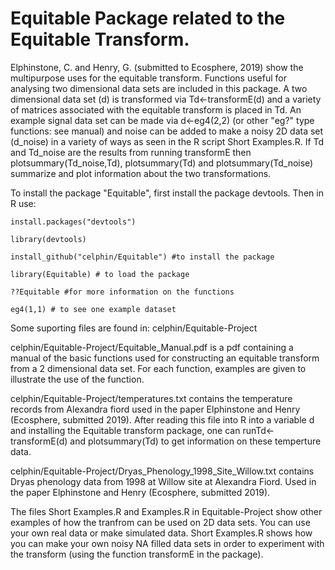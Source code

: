 # Equitable Package  related to the Equitable Transform.

Elphinstone, C. and Henry, G. (submitted to Ecosphere, 2019) show the multipurpose uses for the equitable transform. Functions useful 
for analysing two dimensional data sets are included in this package. A two dimensional data set (d) is transformed via Td<-transformE(d) 
and a variety of matrices associated with the equitable transform is placed in Td. An example signal data set can be made via d<-eg4(2,2) 
(or other "eg?" type functions: see manual) and noise can be added to make a noisy 2D data set (d_noise) in a variety of ways as seen in the 
R script Short Examples.R. If Td and Td_noise are the results from running transformE then plotsummary(Td_noise,Td), plotsummary(Td) and 
plotsummary(Td_noise) summarize and plot information about the two transformations.


To install the package "Equitable", first install the package devtools. Then in R use:

    install.packages("devtools")

    library(devtools)

    install_github("celphin/Equitable") #to install the package

    library(Equitable) # to load the package

    ??Equitable #for more information on the functions

    eg4(1,1) # to see one example dataset



Some suporting files are found in: celphin/Equitable-Project

celphin/Equitable-Project/Equitable_Manual.pdf is a pdf containing a manual of the basic functions used for constructing an equitable transform from a 2 dimensional data set. 
For each function, examples are given to illustrate the use of the function.

celphin/Equitable-Project/temperatures.txt contains the temperature records from Alexandra fiord used in the paper Elphinstone and Henry (Ecosphere, submitted 2019). 
After reading this file into R into a variable d and installing the Equitable transform package,  one can runTd<-transformE(d) and plotsummary(Td) 
to get information on these temperture data.

celphin/Equitable-Project/Dryas_Phenology_1998_Site_Willow.txt contains Dryas phenology data from 1998 at Willow site at Alexandra Fiord. Used in the paper Elphinstone and Henry (Ecosphere, submitted 2019). 

The files Short Examples.R and Examples.R in Equitable-Project show other examples of how the tranfrom can be used on 2D data sets. You can use your own real data or make simulated data. Short Examples.R shows how you can make your own noisy NA filled data sets in order to experiment with the transform (using the function transformE in the package).
